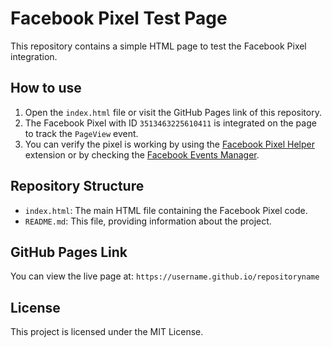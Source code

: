 # Facebook Pixel Test Page

This repository contains a simple HTML page to test the Facebook Pixel integration.

## How to use

1. Open the `index.html` file or visit the GitHub Pages link of this repository.
2. The Facebook Pixel with ID `3513463225610411` is integrated on the page to track the `PageView` event.
3. You can verify the pixel is working by using the [Facebook Pixel Helper](https://chrome.google.com/webstore/detail/facebook-pixel-helper/fdgfkebogiimcoedlicjlajpkdmockpc) extension or by checking the [Facebook Events Manager](https://www.facebook.com/events_manager2).

## Repository Structure

- `index.html`: The main HTML file containing the Facebook Pixel code.
- `README.md`: This file, providing information about the project.

## GitHub Pages Link

You can view the live page at: `https://username.github.io/repositoryname`

## License

This project is licensed under the MIT License.
